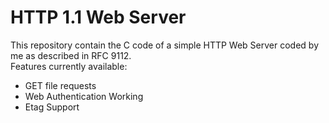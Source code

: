 # HTTP 1.1 Web Server

This repository contain the C code of a simple HTTP Web Server coded by me as described in RFC 9112.  
Features currently available:

 - GET file requests
 - Web Authentication Working
 - Etag Support


